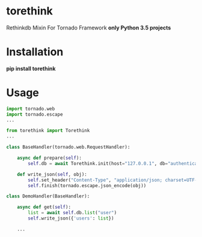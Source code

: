 # torethink

Rethinkdb Mixin For Tornado Framework 
**only Python 3.5 projects**

# Installation

**pip install torethink**


# Usage

```python
import tornado.web
import tornado.escape
...

from torethink import Torethink
...

class BaseHandler(tornado.web.RequestHandler):

    async def prepare(self):
        self.db = await Torethink.init(host="127.0.0.1", db="authentication", port=28015)

    def write_json(self, obj):
        self.set_header("Content-Type", "application/json; charset=UTF-8")
        self.finish(tornado.escape.json_encode(obj))

class DemoHandler(BaseHandler):

    async def get(self):
        list = await self.db.list("user")
        self.write_json({'users': list})

    ...
```